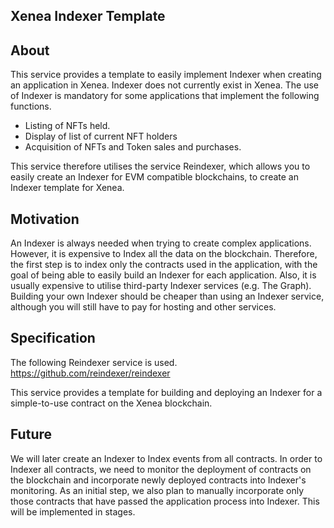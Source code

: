 ## Xenea Indexer Template

## About

This service provides a template to easily implement Indexer when creating an application in Xenea.
Indexer does not currently exist in Xenea.
The use of Indexer is mandatory for some applications that implement the following functions.
- Listing of NFTs held.
- Display of list of current NFT holders
- Acquisition of NFTs and Token sales and purchases.

This service therefore utilises the service Reindexer, which allows you to easily create an Indexer for EVM compatible blockchains, to create an Indexer template for Xenea.

## Motivation

An Indexer is always needed when trying to create complex applications.
However, it is expensive to Index all the data on the blockchain.
Therefore, the first step is to index only the contracts used in the application, with the goal of being able to easily build an Indexer for each application.
Also, it is usually expensive to utilise third-party Indexer services (e.g. The Graph).
Building your own Indexer should be cheaper than using an Indexer service, although you will still have to pay for hosting and other services.

## Specification

The following Reindexer service is used.
https://github.com/reindexer/reindexer

This service provides a template for building and deploying an Indexer for a simple-to-use contract on the Xenea blockchain.

## Future

We will later create an Indexer to Index events from all contracts.
In order to Indexer all contracts, we need to monitor the deployment of contracts on the blockchain and incorporate newly deployed contracts into Indexer's monitoring.
As an initial step, we also plan to manually incorporate only those contracts that have passed the application process into Indexer.
This will be implemented in stages.
